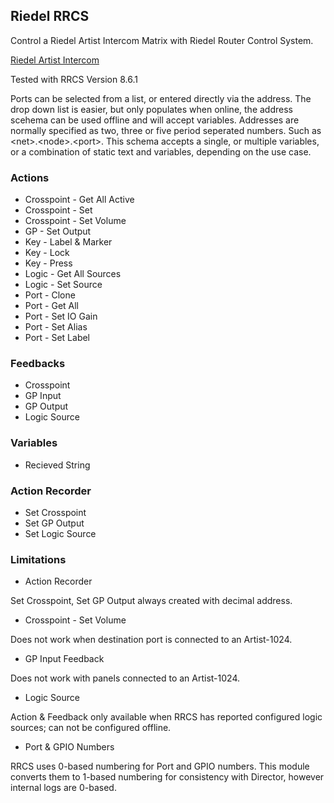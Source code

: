 ## Riedel RRCS

Control a Riedel Artist Intercom Matrix with Riedel Router Control System.

[Riedel Artist Intercom](https://www.riedel.net/en/products-solutions/intercom/artist-matrix-intercom/software)

Tested with RRCS Version 8.6.1

Ports can be selected from a list, or entered directly via the address. The drop down list is easier, but only populates when online, the address scehema can be used offline and will accept variables. Addresses are normally specified as two, three or five period seperated numbers. Such as \<net\>.\<node\>.\<port\>. This schema accepts a single, or multiple variables, or a combination of static text and variables, depending on the use case.

### Actions

- Crosspoint - Get All Active
- Crosspoint - Set
- Crosspoint - Set Volume
- GP - Set Output
- Key - Label & Marker
- Key - Lock
- Key - Press
- Logic - Get All Sources
- Logic - Set Source
- Port - Clone
- Port - Get All
- Port - Set IO Gain
- Port - Set Alias
- Port - Set Label

### Feedbacks

- Crosspoint
- GP Input
- GP Output
- Logic Source

### Variables

- Recieved String

### Action Recorder

- Set Crosspoint
- Set GP Output
- Set Logic Source

### Limitations

- Action Recorder

Set Crosspoint, Set GP Output always created with decimal address.

- Crosspoint - Set Volume

Does not work when destination port is connected to an Artist-1024.

- GP Input Feedback

Does not work with panels connected to an Artist-1024.

- Logic Source

Action & Feedback only available when RRCS has reported configured logic sources; can not be configured offline.

- Port & GPIO Numbers

RRCS uses 0-based numbering for Port and GPIO numbers. This module converts them to 1-based numbering for consistency with Director, however internal logs are 0-based.
